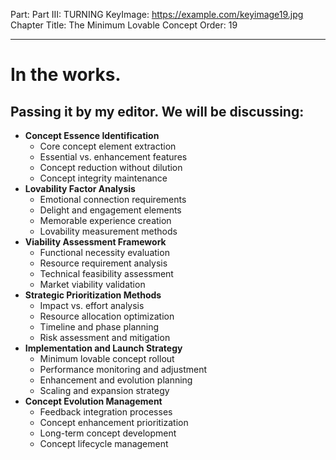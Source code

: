Part: Part III: TURNING
KeyImage: https://example.com/keyimage19.jpg
Chapter Title: The Minimum Lovable Concept
Order: 19

---

# In the works.

## Passing it by my editor. We will be discussing:

- **Concept Essence Identification**
  - Core concept element extraction
  - Essential vs. enhancement features
  - Concept reduction without dilution
  - Concept integrity maintenance
- **Lovability Factor Analysis**
  - Emotional connection requirements
  - Delight and engagement elements
  - Memorable experience creation
  - Lovability measurement methods
- **Viability Assessment Framework**
  - Functional necessity evaluation
  - Resource requirement analysis
  - Technical feasibility assessment
  - Market viability validation
- **Strategic Prioritization Methods**
  - Impact vs. effort analysis
  - Resource allocation optimization
  - Timeline and phase planning
  - Risk assessment and mitigation
- **Implementation and Launch Strategy**
  - Minimum lovable concept rollout
  - Performance monitoring and adjustment
  - Enhancement and evolution planning
  - Scaling and expansion strategy
- **Concept Evolution Management**
  - Feedback integration processes
  - Concept enhancement prioritization
  - Long-term concept development
  - Concept lifecycle management

<div style="height: 120px;"></div>
